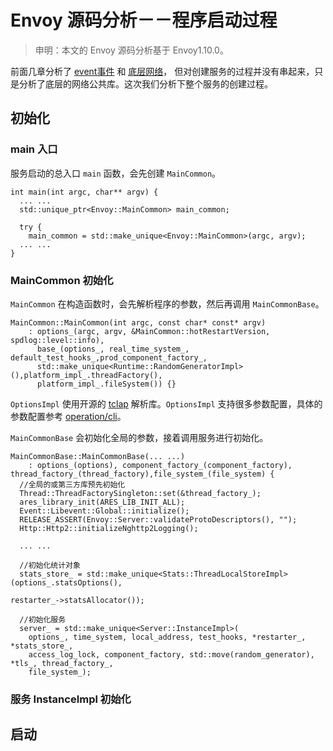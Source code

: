 # Envoy 源码分析－－程序启动过程

>申明：本文的 Envoy 源码分析基于 Envoy1.10.0。

前面几章分析了 [event事件](./envoy_event.md) 和 [底层网络](./envoy_network.md)， 但对创建服务的过程并没有串起来，只是分析了底层的网络公共库。这次我们分析下整个服务的创建过程。

## 初始化

### main 入口

服务启动的总入口 `main` 函数，会先创建 `MainCommon`。

```
int main(int argc, char** argv) {
  ... ...
  std::unique_ptr<Envoy::MainCommon> main_common;

  try {
    main_common = std::make_unique<Envoy::MainCommon>(argc, argv);
  ... ...
}
```

### MainCommon 初始化

`MainCommon` 在构造函数时，会先解析程序的参数，然后再调用 `MainCommonBase`。

```
MainCommon::MainCommon(int argc, const char* const* argv)
    : options_(argc, argv, &MainCommon::hotRestartVersion, spdlog::level::info),
      base_(options_, real_time_system_, default_test_hooks_,prod_component_factory_,
      std::make_unique<Runtime::RandomGeneratorImpl>(),platform_impl_.threadFactory(),
      platform_impl_.fileSystem()) {}
```

`OptionsImpl` 使用开源的 [tclap](https://github.com/eile/tclap) 解析库。`OptionsImpl` 支持很多参数配置，具体的参数配置参考 [operation/cli](https://www.envoyproxy.io/docs/envoy/v1.10.0/operations/cli)。

`MainCommonBase` 会初始化全局的参数，接着调用服务进行初始化。

```
MainCommonBase::MainCommonBase(... ...)
    : options_(options), component_factory_(component_factory), thread_factory_(thread_factory),file_system_(file_system) {
  //全局的或第三方库预先初始化
  Thread::ThreadFactorySingleton::set(&thread_factory_);
  ares_library_init(ARES_LIB_INIT_ALL);
  Event::Libevent::Global::initialize();
  RELEASE_ASSERT(Envoy::Server::validateProtoDescriptors(), "");
  Http::Http2::initializeNghttp2Logging();

  ... ... 

  //初始化统计对象
  stats_store_ = std::make_unique<Stats::ThreadLocalStoreImpl>(options_.statsOptions(),
                                                                 restarter_->statsAllocator());

  //初始化服务
  server_ = std::make_unique<Server::InstanceImpl>(
    options_, time_system, local_address, test_hooks, *restarter_, *stats_store_,
    access_log_lock, component_factory, std::move(random_generator), *tls_, thread_factory_,
    file_system_);
```

### 服务 InstanceImpl 初始化




## 启动

## 

